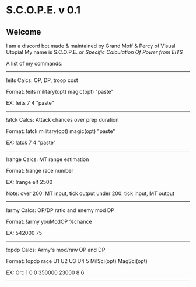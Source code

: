 # S.C.O.P.E. v 0.1

## Welcome

I am a discord bot made & maintained by Grand Moff & Percy of Visual Utopia!
My name is S.C.O.P.E. or _Specific Calculation Of Power from EiTS_

A list of my commands:

- - - - - - - - - - - - - - - - - - - - - - - - - -
!eits
Calcs:
OP, DP, troop cost

Format:
!eits military(opt) magic(opt) "paste"

EX: !eits 7 4 "paste"
- - - - - - - - - - - - - - - - - - - - - - - - - -
!atck
Calcs:
Attack chances over prep duration

Format:
!atck military(opt) magic(opt) "paste"

EX: !atck 7 4 "paste"
- - - - - - - - - - - - - - - - - - - - - - - - - -
!range
Calcs: MT range estimation

Format: !range race number

EX: !range elf 2500

Note:
over 200: MT input, tick output
under 200: tick input, MT output
- - - - - - - - - - - - - - - - - - - - - - - - - -
!army
Calcs:
OP/DP ratio and enemy mod DP

Format:
!army youModOP %chance

EX: 542000 75
- - - - - - - - - - - - - - - - - - - - - - - - - -
!opdp
Calcs:
Army's mod/raw OP and DP

Format:
!opdp race U1 U2 U3 U4 5 MilSci(opt) MagSci(opt)

EX: Orc 1 0 0 350000 23000 8 6
- - - - - - - - - - - - - - - - - - - - - - - - - -
